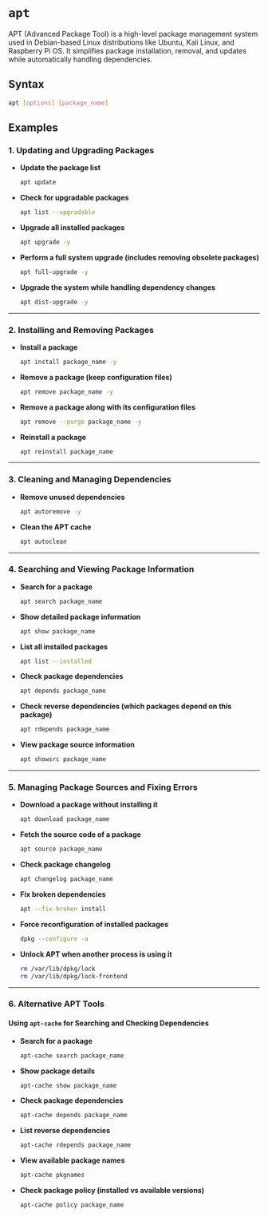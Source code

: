 # `apt`  
APT (Advanced Package Tool) is a high-level package management system used in Debian-based Linux distributions like Ubuntu, Kali Linux, and Raspberry Pi OS. It simplifies package installation, removal, and updates while automatically handling dependencies.  


## **Syntax**  
```bash
apt [options] [package_name]
```


## **Examples**  

### **1. Updating and Upgrading Packages**  

- **Update the package list**  
  ```bash
  apt update
  ```

- **Check for upgradable packages**  
  ```bash
  apt list --upgradable
  ```

- **Upgrade all installed packages**  
  ```bash
  apt upgrade -y
  ```

- **Perform a full system upgrade (includes removing obsolete packages)**  
  ```bash
  apt full-upgrade -y
  ```

- **Upgrade the system while handling dependency changes**  
  ```bash
  apt dist-upgrade -y
  ```

---

### **2. Installing and Removing Packages**  

- **Install a package**  
  ```bash
  apt install package_name -y
  ```

- **Remove a package (keep configuration files)**  
  ```bash
  apt remove package_name -y
  ```

- **Remove a package along with its configuration files**  
  ```bash
  apt remove --purge package_name -y
  ```

- **Reinstall a package**  
  ```bash
  apt reinstall package_name
  ```

---

### **3. Cleaning and Managing Dependencies**  

- **Remove unused dependencies**  
  ```bash
  apt autoremove -y
  ```

- **Clean the APT cache**  
  ```bash
  apt autoclean
  ```

---

### **4. Searching and Viewing Package Information**  

- **Search for a package**  
  ```bash
  apt search package_name
  ```

- **Show detailed package information**  
  ```bash
  apt show package_name
  ```

- **List all installed packages**  
  ```bash
  apt list --installed
  ```

- **Check package dependencies**  
  ```bash
  apt depends package_name
  ```

- **Check reverse dependencies (which packages depend on this package)**  
  ```bash
  apt rdepends package_name
  ```

- **View package source information**  
  ```bash
  apt showsrc package_name
  ```

---

### **5. Managing Package Sources and Fixing Errors**  

- **Download a package without installing it**  
  ```bash
  apt download package_name
  ```

- **Fetch the source code of a package**  
  ```bash
  apt source package_name
  ```

- **Check package changelog**  
  ```bash
  apt changelog package_name
  ```

- **Fix broken dependencies**  
  ```bash
  apt --fix-broken install
  ```

- **Force reconfiguration of installed packages**  
  ```bash
  dpkg --configure -a
  ```

- **Unlock APT when another process is using it**  
  ```bash
  rm /var/lib/dpkg/lock
  rm /var/lib/dpkg/lock-frontend
  ```

---

### **6. Alternative APT Tools**  

#### **Using `apt-cache` for Searching and Checking Dependencies**  

- **Search for a package**  
  ```bash
  apt-cache search package_name
  ```

- **Show package details**  
  ```bash
  apt-cache show package_name
  ```

- **Check package dependencies**  
  ```bash
  apt-cache depends package_name
  ```

- **List reverse dependencies**  
  ```bash
  apt-cache rdepends package_name
  ```

- **View available package names**  
  ```bash
  apt-cache pkgnames
  ```

- **Check package policy (installed vs available versions)**  
  ```bash
  apt-cache policy package_name
  ```